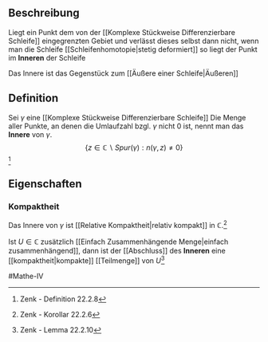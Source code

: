 ## Beschreibung
Liegt ein Punkt dem von der [[Komplexe Stückweise Differenzierbare Schleife]] eingegrenzten Gebiet und verlässt dieses selbst dann nicht, wenn man die Schleife [[Schleifenhomotopie|stetig deformiert]] so liegt der Punkt im **Inneren** der Schleife

Das Innere ist das Gegenstück zum [[Äußere einer Schleife|Äußeren]]
## Definition
Sei $\gamma$ eine [[Komplexe Stückweise Differenzierbare Schleife]]
Die Menge aller Punkte, an denen die Umlaufzahl bzgl. $\gamma$ nicht 0 ist, nennt man das **Innere** von $\gamma$.
$$\{z \in \mathbb{C}\backslash Spur(\gamma): n(\gamma, z) \neq 0\}$$[^1] 

## Eigenschaften
### Kompaktheit
Das Innere von $\gamma$ ist [[Relative Kompaktheit|relativ kompakt]] in $\mathbb{C}$.[^2]

Ist $U \in \mathbb{C}$ zusätzlich [[Einfach Zusammenhängende Menge|einfach zusammenhängend]], dann ist der [[Abschluss]] des **Inneren** eine [[kompaktheit|kompakte]] [[Teilmenge]] von $U$[^3]

#Mathe-IV 

[^1]: Zenk - Definition 22.2.8
[^2]: Zenk - Korollar 22.2.6
[^3]: Zenk - Lemma 22.2.10
